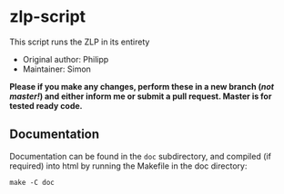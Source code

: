 zlp-script
==========

This script runs the ZLP in its entirety

* Original author: Philipp
* Maintainer: Simon

**Please if you make any changes, perform these in a new branch (*not master!*) and either inform me or submit a pull request. Master is for tested ready code.**

Documentation
-------------

Documentation can be found in the `doc` subdirectory, and compiled (if required) into html by running the Makefile in the doc directory:

`make -C doc`
